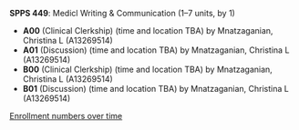 **SPPS 449**: Medicl Writing & Communication (1–7 units, by 1)

- **A00** (Clinical Clerkship) (time and location TBA) by Mnatzaganian, Christina L (A13269514)
- **A01** (Discussion) (time and location TBA) by Mnatzaganian, Christina L (A13269514)
- **B00** (Clinical Clerkship) (time and location TBA) by Mnatzaganian, Christina L (A13269514)
- **B01** (Discussion) (time and location TBA) by Mnatzaganian, Christina L (A13269514)

[Enrollment numbers over time](./SPPS449.tsv)

